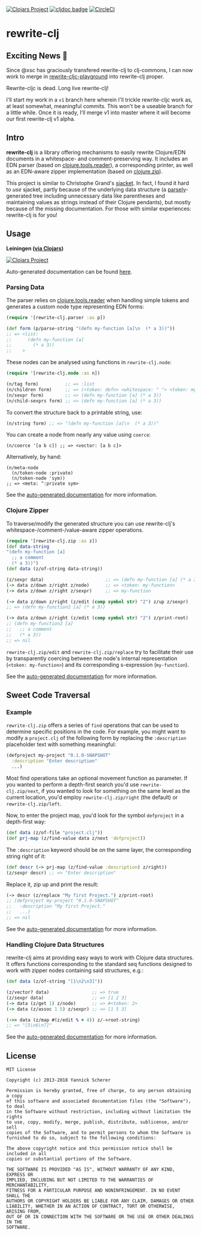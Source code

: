 [![Clojars Project](https://img.shields.io/clojars/v/rewrite-clj.svg)](https://clojars.org/rewrite-clj)
[![cljdoc badge](https://cljdoc.org/badge/rewrite-clj)](https://cljdoc.org/d/rewrite-clj)
[![CircleCI](https://circleci.com/gh/clj-commons/rewrite-clj.svg?style=svg)](https://circleci.com/gh/clj-commons/rewrite-clj)
# rewrite-clj

## Exciting News :tada:
Since @xsc has graciously transfered rewrite-clj to clj-commons, I can now work to merge in [rewrite-cljc-playground](https://github.com/lread/rewrite-cljc-playground) into rewrite-clj proper.

Rewrite-cljc is dead. Long live rewrite-clj!

I'll start my work in a `v1` branch here wherein I'll trickle rewrite-cljc work as, at least somewhat, meaningful commits. 
This won't be a useable branch for a little while. 
Once it is ready, I'll merge v1 into master where it will become our first rewrite-clj v1 alpha.

## Intro

__rewrite-clj__ is a library offering mechanisms to easily rewrite Clojure/EDN documents in a whitespace- and comment-preserving
way. It includes an EDN parser (based on [clojure.tools.reader](https://github.com/clojure/tools.reader)), a corresponding
printer, as well as an EDN-aware zipper implementation (based on [clojure.zip](https://clojure.github.io/clojure/clojure.zip-api.html)).

This project is similar to Christophe Grand's [sjacket](https://github.com/cgrand/sjacket). In fact, I found it hard to _use_
sjacket, partly because of the underlying data structure (a [parsely](https://github.com/cgrand/parsley)-generated tree including
unnecessary data like parentheses and maintaining values as strings instead of their Clojure pendants), but mostly because of the
missing documentation. For those with similar experiences: rewrite-clj is for you!

## Usage

__Leiningen ([via Clojars](http://clojars.org/rewrite-clj))__

[![Clojars Project](http://clojars.org/rewrite-clj/latest-version.svg)](http://clojars.org/rewrite-clj)

Auto-generated documentation can be found [here](http://xsc.github.io/rewrite-clj/).

### Parsing Data

The parser relies on [clojure.tools.reader](https://github.com/clojure/tools.reader) when
handling simple tokens and generates a custom node type representing EDN forms:

```clojure
(require '[rewrite-clj.parser :as p])

(def form (p/parse-string "(defn my-function [a]\n  (* a 3))"))
;; => <list:
;;      (defn my-function [a]
;;        (* a 3))
;;    >
```

These nodes can be analysed using functions in `rewrite-clj.node`:

```clojure
(require '[rewrite-clj.node :as n])

(n/tag form)          ;; => :list
(n/children form)     ;; => (<token: defn> <whitespace: " "> <token: my-function> ...)
(n/sexpr form)        ;; => (defn my-function [a] (* a 3))
(n/child-sexprs form) ;; => (defn my-function [a] (* a 3))
```

To convert the structure back to a printable string, use:

```clojure
(n/string form) ;; => "(defn my-function [a]\n  (* a 3))"
```

You can create a node from nearly any value using `coerce`:

```
(n/coerce '[a b c]) ;; => <vector: [a b c]>
```

Alternatively, by hand:

```
(n/meta-node
  (n/token-node :private)
  (n/token-node 'sym))
;; => <meta: ^:private sym>
```

See the [auto-generated documentation](http://xsc.github.io/rewrite-clj/rewrite-clj.node.html) for more information.

### Clojure Zipper

To traverse/modify the generated structure you can use rewrite-clj's
whitespace-/comment-/value-aware zipper operations.

```clojure
(require '[rewrite-clj.zip :as z])
(def data-string
"(defn my-function [a]
  ;; a comment
  (* a 3))")
(def data (z/of-string data-string))

(z/sexpr data)                       ;; => (defn my-function [a] (* a 3))
(-> data z/down z/right z/node)      ;; => <token: my-function>
(-> data z/down z/right z/sexpr)     ;; => my-function

(-> data z/down z/right (z/edit (comp symbol str) "2") z/up z/sexpr)
;; => (defn my-function2 [a] (* a 3))

(-> data z/down z/right (z/edit (comp symbol str) "2") z/print-root)
;; (defn my-function2 [a]
;;   ;; a comment
;;   (* a 3))
;; => nil
```

`rewrite-clj.zip/edit` and `rewrite-clj.zip/replace` try to facilitate their use
by transparently coercing between the node's internal representation (`<token: my-function>`)
and its corresponding s-expression (`my-function`).

See the [auto-generated documentation](http://xsc.github.io/rewrite-clj/rewrite-clj.zip.html) for more information.

## Sweet Code Traversal

### Example

`rewrite-clj.zip` offers a series of `find` operations that can be used to determine specific
positions in the code. For example, you might want to modify a `project.clj` of the following
form by replacing the `:description` placeholder text with something meaningful:

```clojure
(defproject my-project "0.1.0-SNAPSHOT"
  :description "Enter description"
  ...)
```

Most find operations take an optional movement function as parameter. If you wanted to perform
a depth-first search you'd use `rewrite-clj.zip/next`, if you wanted to look for something on
the same level as the current location, you'd employ `rewrite-clj.zip/right` (the default) or
`rewrite-clj.zip/left`.

Now, to enter the project map, you'd look for the symbol `defproject` in a depth-first way:

```clojure
(def data (z/of-file "project.clj"))
(def prj-map (z/find-value data z/next 'defproject))
```

The `:description` keyword should be on the same layer, the corresponding string right of it:

```clojure
(def descr (-> prj-map (z/find-value :description) z/right))
(z/sexpr descr) ;; => "Enter description"
```

Replace it, zip up and print the result:

```clojure
(-> descr (z/replace "My first Project.") z/print-root)
;; (defproject my-project "0.1.0-SNAPSHOT"
;;   :description "My first Project."
;;   ...)
;; => nil
```

See the [auto-generated documentation](http://xsc.github.io/rewrite-clj/) for more information.

### Handling Clojure Data Structures

rewrite-clj aims at providing easy ways to work with Clojure data structures. It offers
functions corresponding to the standard seq functions designed to work with zipper nodes
containing said structures, e.g.:

```clojure
(def data (z/of-string "[1\n2\n3]"))

(z/vector? data)                ;; => true
(z/sexpr data)                  ;; => [1 2 3]
(-> data (z/get 1) z/node)      ;; => #<token: 2>
(-> data (z/assoc 1 5) z/sexpr) ;; => [1 5 3]

(->> data (z/map #(z/edit % + 4)) z/->root-string)
;; => "[5\n6\n7]"
```

See the [auto-generated documentation](http://xsc.github.io/rewrite-clj/) for more information.

## License

```
MIT License

Copyright (c) 2013-2018 Yannick Scherer

Permission is hereby granted, free of charge, to any person obtaining a copy
of this software and associated documentation files (the "Software"), to deal
in the Software without restriction, including without limitation the rights
to use, copy, modify, merge, publish, distribute, sublicense, and/or sell
copies of the Software, and to permit persons to whom the Software is
furnished to do so, subject to the following conditions:

The above copyright notice and this permission notice shall be included in all
copies or substantial portions of the Software.

THE SOFTWARE IS PROVIDED "AS IS", WITHOUT WARRANTY OF ANY KIND, EXPRESS OR
IMPLIED, INCLUDING BUT NOT LIMITED TO THE WARRANTIES OF MERCHANTABILITY,
FITNESS FOR A PARTICULAR PURPOSE AND NONINFRINGEMENT. IN NO EVENT SHALL THE
AUTHORS OR COPYRIGHT HOLDERS BE LIABLE FOR ANY CLAIM, DAMAGES OR OTHER
LIABILITY, WHETHER IN AN ACTION OF CONTRACT, TORT OR OTHERWISE, ARISING FROM,
OUT OF OR IN CONNECTION WITH THE SOFTWARE OR THE USE OR OTHER DEALINGS IN THE
SOFTWARE.
```
